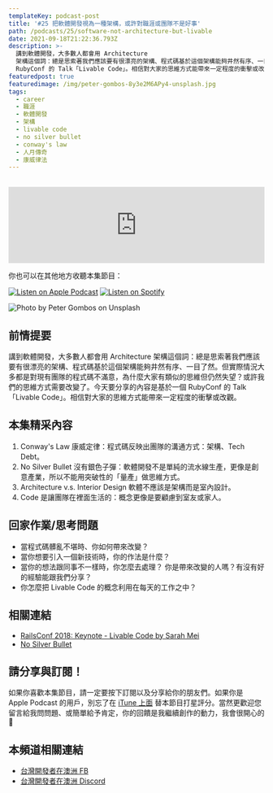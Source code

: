 ```yaml
---
templateKey: podcast-post
title: '#25 把軟體開發視為一種架構，或許對職涯或團隊不是好事'
path: /podcasts/25/software-not-architecture-but-livable
date: 2021-09-18T21:22:36.793Z
description: >-
  講到軟體開發，大多數人都會用 Architecture
  架構這個詞：總是思索著我們應該要有很漂亮的架構、程式碼基於這個架構能夠井然有序、一目了然。但實際情況大多都是對現有團隊的程式碼不滿意，為什麼大家有類似的思維但仍然失望？或許我們的思維方式需要改變了。今天要分享的內容是基於一個
  RubyConf 的 Talk「Livable Code」。相信對大家的思維方式能帶來一定程度的衝擊或改觀。
featuredpost: true
featuredimage: /img/peter-gombos-8y3e2M6APy4-unsplash.jpg
tags:
  - career
  - 職涯
  - 軟體開發
  - 架構
  - livable code
  - no silver bullet
  - conway's law
  - 人月傳奇
  - 康威律法
---
```

<br/>
<iframe src="https://www.listennotes.com/podcasts/flycoder-飛行開發者/25-把軟體開發視為一種架構或許對職涯或團隊不是好事-fTkiNUsLx_v/embed/" height="150px" width="100%" style="width: 1px; min-width: 100%;" frameborder="0" scrolling="no"></iframe>

你也可以在其他地方收聽本集節目：

[![Listen on Apple Podcast](/img/apple_badge.svg)](https://podcasts.apple.com/au/podcast/25-%E6%8A%8A%E8%BB%9F%E9%AB%94%E9%96%8B%E7%99%BC%E8%A6%96%E7%82%BA%E4%B8%80%E7%A8%AE%E6%9E%B6%E6%A7%8B-%E6%88%96%E8%A8%B1%E5%B0%8D%E8%81%B7%E6%B6%AF%E6%88%96%E5%9C%98%E9%9A%8A%E4%B8%8D%E6%98%AF%E5%A5%BD%E4%BA%8B/id1479619488?i=1000535408907) [![Listen on Spotify](/img/spotify-badge-165x40.svg)](https://open.spotify.com/episode/24zEdqB2c7eaDWKuLyNfPU)

![Photo by Peter Gombos on Unsplash](/img/peter-gombos-8y3e2M6APy4-unsplash.jpg "Photo by Peter Gombos on Unsplash")

## 前情提要

講到軟體開發，大多數人都會用 Architecture 架構這個詞：總是思索著我們應該要有很漂亮的架構、程式碼基於這個架構能夠井然有序、一目了然。但實際情況大多都是對現有團隊的程式碼不滿意，為什麼大家有類似的思維但仍然失望？或許我們的思維方式需要改變了。今天要分享的內容是基於一個 RubyConf 的 Talk「Livable Code」。相信對大家的思維方式能帶來一定程度的衝擊或改觀。

## 本集精采內容

1. Conway's Law 康威定律：程式碼反映出團隊的溝通方式：架構、Tech Debt。 
2. No Silver Bullet 沒有銀色子彈：軟體開發不是單純的流水線生產，更像是創意產業，所以不能用突破性的「量產」做思維方式。 
3. Architecture v.s. Interior Design 軟體不應該是架構而是室內設計。 
4. Code 是讓團隊在裡面生活的：概念更像是要顧慮到室友或家人。

## 回家作業/思考問題

* 當程式碼髒亂不堪時、你如何帶來改變？ 
* 當你想要引入一個新技術時，你的作法是什麼？ 
* 當你的想法跟同事不一樣時，你怎麼去處理？ 你是帶來改變的人嗎？有沒有好的經驗能跟我們分享？
* 你怎麼把 Livable Code 的概念利用在每天的工作之中？

## 相關連結

* [RailsConf 2018: Keynote - Livable Code by Sarah Mei](https://www.youtube.com/watch?v=lI77oMKr5EY)
* [No Silver Bullet](https://web.archive.org/web/20160910002130/http://worrydream.com/refs/Brooks-NoSilverBullet.pdf)

## 請分享與訂閱！

如果你喜歡本集節目，請一定要按下訂閱以及分享給你的朋友們。如果你是 Apple Podcast 的用戶，別忘了在 [iTune 上面](https://podcasts.apple.com/au/podcast/flycoder-%E9%A3%9B%E8%A1%8C%E9%96%8B%E7%99%BC%E8%80%85/id1479619488) 替本節目打星評分。當然更歡迎您留言給我問問題、或簡單給予肯定，你的回饋是我繼續創作的動力，我會很開心的 🙏

## 本頻道相關連結

* [台灣開發者在澳洲 FB](https://www.facebook.com/groups/1093925090649556)
* [台灣開發者在澳洲 Discord](https://discord.gg/23KQEcE)

